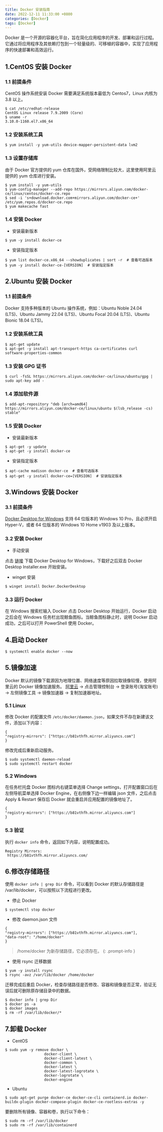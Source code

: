 ```yaml
---
title: Docker 安装指南
date: 2022-12-11 11:33:00 +0800
categories: [Docker]
tags: [Docker]
---
```


‌Docker ‌是一个开源的容器化平台，旨在简化应用程序的开发、部署和运行过程。它通过将应用程序及其依赖打包到一个轻量级的、可移植的容器中，实现了应用程序的快速部署和高效运行。

## 1.CentOS 安装 Docker

### 1.1 前提条件
CentOS 操作系统安装 Docker 需要满足系统版本最低为 Centos7，Linux 内核为 3.8 以上。
```shell
$ cat /etc/redhat-release
CentOS Linux release 7.9.2009 (Core)
$ uname -r
3.10.0-1160.el7.x86_64
```

### 1.2 安装系统工具
```shell
$ yum install -y yum-utils device-mapper-persistent-data lvm2
```

### 1.3 设置存储库
由于 Docker 官方提供的 yum 仓库在国外，受网络限制比较大，这里使用阿里云提供的 yum 仓库进行安装。
```shell
$ yum install -y yum-utils
$ yum-config-manager --add-repo https://mirrors.aliyun.com/docker-ce/linux/centos/docker-ce.repo
$ sed -i 's+download.docker.com+mirrors.aliyun.com/docker-ce+' /etc/yum.repos.d/docker-ce.repo
$ yum makecache fast
```

### 1.4 安装 Docker
- 安装最新版本

```shell
$ yum -y install docker-ce
```

- 安装指定版本

```shell
$ yum list docker-ce.x86_64 --showduplicates | sort -r  # 查看可选版本
$ yum -y install docker-ce-[VERSION]  # 安装指定版本
```

## 2.Ubuntu 安装 Docker

### 1.1 前提条件
Docker 支持多种版本的 Ubuntu 操作系统，例如：Ubuntu Noble 24.04 (LTS)、Ubuntu Jammy 22.04 (LTS)、Ubuntu Focal 20.04 (LTS)、Ubuntu Bionic 18.04 (LTS)。

### 1.2 安装系统工具
```shell
$ apt-get update
$ apt-get -y install apt-transport-https ca-certificates curl software-properties-common
```

### 1.3 安装 GPG 证书
```shell
$ curl -fsSL https://mirrors.aliyun.com/docker-ce/linux/ubuntu/gpg | sudo apt-key add -
```

### 1.4 添加软件源
```shell
$ add-apt-repository "deb [arch=amd64] https://mirrors.aliyun.com/docker-ce/linux/ubuntu $(lsb_release -cs) stable"
```

### 1.5 安装 Docker

- 安装最新版本

```shell
$ apt-get -y update
$ apt-get -y install docker-ce
```

- 安装指定版本

```shell
$ apt-cache madison docker-ce  # 查看可选版本
$ apt-get -y install docker-ce=[VERSION]  # 安装指定版本
```

## 3.Windows 安装 Docker

### 3.1 前提条件
[Docker Desktop for Windows](https://docs.docker.com/desktop/setup/install/windows-install/) 支持 64 位版本的 Windows 10 Pro，且必须开启 Hyper-V，或者 64 位版本的 Windows 10 Home v1903 及以上版本。

### 3.2 安装 Docker
- 手动安装

点击 [链接](https://desktop.docker.com/win/main/amd64/Docker%20Desktop%20Installer.exe) 下载 Docker Desktop for Windows，下载好之后双击 Docker Desktop Installer.exe 开始安装。

- winget 安装

```shell
$ winget install Docker.DockerDesktop
```

### 3.3 运行 Docker
在 Windows 搜索栏输入 Docker 点击 Docker Desktop 开始运行，Docker 启动之后会在 Windows 任务栏出现鲸鱼图标。当鲸鱼图标静止时，说明 Docker 启动成功，之后可以打开 PowerShell 使用 Docker。

## 4.启动 Docker
```shell
$ systemctl enable docker --now
```

## 5.镜像加速
Docker 默认的镜像下载源因为地理位置、网络速度等原因拉取镜像较慢，使用阿里云的 Docker 镜像加速服务。
[阿里云](https://www.aliyun.com/?spm=5176.12901015-2.0.0.5a35525chieqsr) -> 点击管理控制台 -> 登录账号(淘宝账号) -> 左侧镜像工具 -> 镜像加速器 -> 复制加速器地址。

### 5.1 Linux
修改 Docker 的配置文件 `/etc/docker/daemon.json`，如果文件不存在新建该文件，添加以下内容：
```shell
{  
"registry-mirrors": ["https://b81vthfh.mirror.aliyuncs.com"]
}
```

修改完成后重新启动服务。
```shell
$ sudo systemctl daemon-reload
$ sudo systemctl restart docker
```

### 5.2 Windows
在任务栏托盘 Docker 图标内右键菜单选择 Change settings，打开配置窗口后在左侧导航菜单选择 Docker Engine，在右侧像下边一样编辑 json 文件，之后点击 Apply & Restart 保存后 Docker 就会重启并应用配置的镜像地址了。
```shell
{  
"registry-mirrors": ["https://b81vthfh.mirror.aliyuncs.com"]
}
```

### 5.3 验证
执行 `docker info` 命令，返回如下内容，说明配置成功。
```shell
Registry Mirrors:
 https://b81vthfh.mirror.aliyuncs.com/
```

## 6.修改存储路径
使用 `docker info | grep Dir` 命令，可以看到 Docker 的默认存储路径是 /var/lib/docker，可以按照以下流程进行更改。

- 停止 Docker

```shell
$ systemctl stop docker
```

- 修改 daemon.json 文件

```shell
{  
"registry-mirrors": ["https://b81vthfh.mirror.aliyuncs.com"],
"data-root": "/home/docker"  
}
```

> /home/docker 为新存储路径，它必须存在。
{: .prompt-info }
<!-- markdownlint-restore -->

- 使用 rsync 迁移数据

```shell
$ yum -y install rsync
$ rsync -avz /var/lib/docker /home/docker
```

迁移完成后重启 Docker，检查存储路径是否修改、容器和镜像是否正常，验证无误后就可删除原存储目录中的数据。
```shell
$ docker info | grep Dir
$ docker ps -a
$ docker images
$ rm -rf /var/lib/docker/*
```

## 7.卸载 Docker
- CentOS

```shell
$ sudo yum -y remove docker \
                  docker-client \
                  docker-client-latest \
                  docker-common \
                  docker-latest \
                  docker-latest-logrotate \
                  docker-logrotate \
                  docker-engine
```
- Ubuntu

```shell
$ sudo apt-get purge docker-ce docker-ce-cli containerd.io docker-buildx-plugin docker-compose-plugin docker-ce-rootless-extras -y
```

要删除所有镜像、容器和卷，执行以下命令：
```shell
$ sudo rm -rf /var/lib/docker
$ sudo rm -rf /var/lib/containerd
```